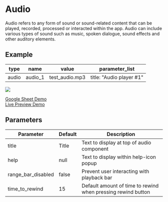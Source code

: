 # Audio

Audio refers to any form of sound or sound-related content that can be played, recorded, processed or interacted within the app. Audio can include various types of sound such as music, spoken dialogue, sound effects and other auditory elements.

## Example

| type      | name          | value          |parameter_list |
| --------- | ------------  | ------         |--------- |
|audio	    | audio_1	      | test_audio.mp3 |title: "Audio player #1" |

![](images/audio.png)

[Google Sheet Demo](https://docs.google.com/spreadsheets/d/1ARbNRGDer5vj9qSpRMZFrMkYifGkH3TLtDVp72YbaqU/edit#gid=551506513)   
[Live Preview Demo](https://idems-debug.web.app/template/feature_audio)

## Parameters

| Parameter         | Default     | Description |
| ---------         | ----------- | --------- |
|title	            | Title     | Text to display at top of audio component|
|help	              | null        | Text to display within help-icon popup |
|range_bar_disabled	| false       | Prevent user interacting with playback bar|
|time_to_rewind	    | 15          | Default amount of time to rewind when pressing rewind button |